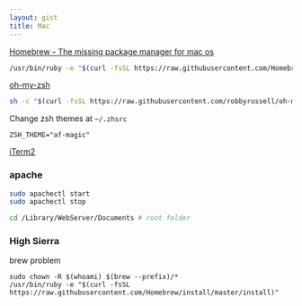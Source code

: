 ```yaml
---
layout: gist
title: Mac
---
```


[Homebrew - The missing package manager for mac os](https://brew.sh/)
```sh
/usr/bin/ruby -e "$(curl -fsSL https://raw.githubusercontent.com/Homebrew/install/master/install)"
```

[oh-my-zsh](https://github.com/robbyrussell/oh-my-zsh)
```sh
sh -c "$(curl -fsSL https://raw.githubusercontent.com/robbyrussell/oh-my-zsh/master/tools/install.sh)"
```

Change zsh themes at `~/.zhsrc`
```
ZSH_THEME="af-magic"
```

[iTerm2](https://www.iterm2.com/)

### apache

```sh
sudo apachectl start
sudo apachectl stop

cd /Library/WebServer/Documents # root folder
```


### High Sierra

brew problem
```
sudo chown -R $(whoami) $(brew --prefix)/*
/usr/bin/ruby -e "$(curl -fsSL https://raw.githubusercontent.com/Homebrew/install/master/install)"
```
